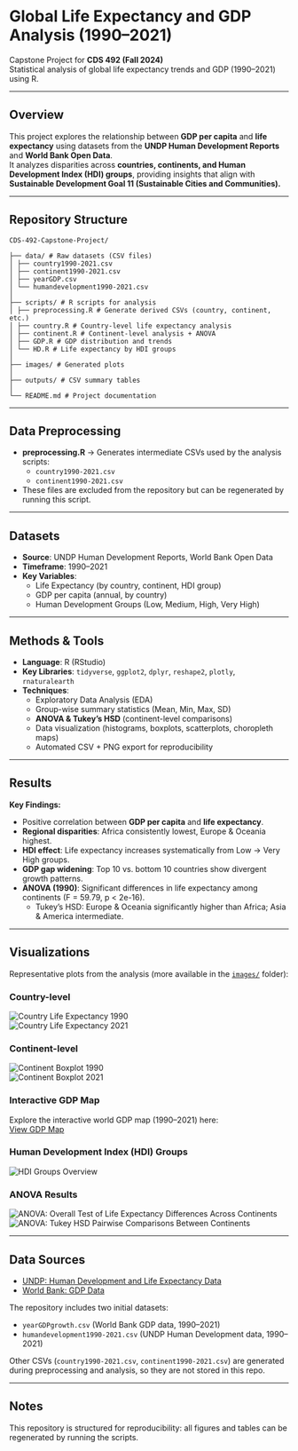 # Global Life Expectancy and GDP Analysis (1990–2021)

Capstone Project for **CDS 492 (Fall 2024)**  
Statistical analysis of global life expectancy trends and GDP (1990–2021) using R.  

---

## Overview
This project explores the relationship between **GDP per capita** and **life expectancy** using datasets from the **UNDP Human Development Reports** and **World Bank Open Data**.  
It analyzes disparities across **countries, continents, and Human Development Index (HDI) groups**, providing insights that align with **Sustainable Development Goal 11 (Sustainable Cities and Communities).**

---

## Repository Structure

```
CDS-492-Capstone-Project/

├── data/ # Raw datasets (CSV files)
│ ├── country1990-2021.csv
│ ├── continent1990-2021.csv
│ ├── yearGDP.csv
│ └── humandevelopment1990-2021.csv
│
├── scripts/ # R scripts for analysis
│ ├── preprocessing.R # Generate derived CSVs (country, continent, etc.)
│ ├── country.R # Country-level life expectancy analysis
│ ├── continent.R # Continent-level analysis + ANOVA
│ ├── GDP.R # GDP distribution and trends
│ └── HD.R # Life expectancy by HDI groups
│
├── images/ # Generated plots
│
├── outputs/ # CSV summary tables
│
└── README.md # Project documentation
```

---

## Data Preprocessing
- **preprocessing.R** → Generates intermediate CSVs used by the analysis scripts:
  - `country1990-2021.csv`
  - `continent1990-2021.csv`
- These files are excluded from the repository but can be regenerated by running this script.

---

## Datasets
- **Source**: UNDP Human Development Reports, World Bank Open Data  
- **Timeframe**: 1990–2021  
- **Key Variables**:  
  - Life Expectancy (by country, continent, HDI group)  
  - GDP per capita (annual, by country)  
  - Human Development Groups (Low, Medium, High, Very High)  

---

## Methods & Tools
- **Language**: R (RStudio)  
- **Key Libraries**: `tidyverse`, `ggplot2`, `dplyr`, `reshape2`, `plotly`, `rnaturalearth`  
- **Techniques**:  
  - Exploratory Data Analysis (EDA)  
  - Group-wise summary statistics (Mean, Min, Max, SD)  
  - **ANOVA & Tukey’s HSD** (continent-level comparisons)  
  - Data visualization (histograms, boxplots, scatterplots, choropleth maps)  
  - Automated CSV + PNG export for reproducibility  

---

## Results

**Key Findings:**
- Positive correlation between **GDP per capita** and **life expectancy**.  
- **Regional disparities**: Africa consistently lowest, Europe & Oceania highest.  
- **HDI effect**: Life expectancy increases systematically from Low → Very High groups.  
- **GDP gap widening**: Top 10 vs. bottom 10 countries show divergent growth patterns.  
- **ANOVA (1990)**: Significant differences in life expectancy among continents (F = 59.79, p < 2e-16).  
  - Tukey’s HSD: Europe & Oceania significantly higher than Africa; Asia & America intermediate.  

---

## Visualizations

Representative plots from the analysis (more available in the [`images/`](./images) folder):

### Country-level
![Country Life Expectancy 1990](images/country/Country_1990_histogram.png)  
![Country Life Expectancy 2021](images/country/Country_2021_histogram.png)

### Continent-level
![Continent Boxplot 1990](images/continent/Continent_1990_box.png)  
![Continent Boxplot 2021](images/continent/Continent_2021_box.png)

### Interactive GDP Map
Explore the interactive world GDP map (1990–2021) here:  
[View GDP Map](https://pcw419.github.io/Global-Life-Expectancy-and-GDP-Analysis/gdp-map.html)


### Human Development Index (HDI) Groups
![HDI Groups Overview](images/HD/HD4groups.png)

### ANOVA Results
![ANOVA: Overall Test of Life Expectancy Differences Across Continents](images/ANOVA/anova_WholeContinent.png)
![ANOVA: Tukey HSD Pairwise Comparisons Between Continents](images/ANOVA/anova_CompareWholeContinent.png)

---

## Data Sources
- [UNDP: Human Development and Life Expectancy Data](https://hdr.undp.org/)  
- [World Bank: GDP Data](https://data.worldbank.org/indicator/NY.GDP.MKTP.CD?view=map&year=2008)  

The repository includes two initial datasets:
- `yearGDPgrowth.csv` (World Bank GDP data, 1990–2021)  
- `humandevelopment1990-2021.csv` (UNDP Human Development data, 1990–2021)  

Other CSVs (`country1990-2021.csv`, `continent1990-2021.csv`) are generated during preprocessing and analysis, so they are not stored in this repo.

---

## Notes
This repository is structured for reproducibility: all figures and tables can be regenerated by running the scripts.
